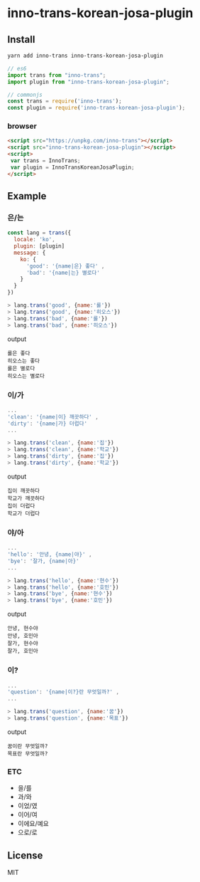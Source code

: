 # inno-trans-korean-josa-plugin

## Install
```sh
yarn add inno-trans inno-trans-korean-josa-plugin
```
```js
// es6
import trans from "inno-trans";
import plugin from "inno-trans-korean-josa-plugin";

// commonjs
const trans = require('inno-trans');
const plugin = require('inno-trans-korean-josa-plugin');
```

### browser
```html
<script src="https://unpkg.com/inno-trans"></script>
<script src="inno-trans-korean-josa-plugin"></script>
<script>
 var trans = InnoTrans;
 var plugin = InnoTransKoreanJosaPlugin;
</script>
```

## Example
### 은/는
```js
const lang = trans({
  locale: 'ko',
  plugin: [plugin]
  message: {
    ko: { 
      'good': '{name|은} 좋다' ,
      'bad': '{name|는} 별로다' 
    }
  }
})

> lang.trans('good', {name:'롤'})
> lang.trans('good', {name:'히오스'})
> lang.trans('bad', {name:'롤'})
> lang.trans('bad', {name:'히오스'})
```
output
```
롤은 좋다
히오스는 좋다
롤은 별로다
히오스는 별로다
```

### 이/가
```js
...
'clean': '{name|이} 깨끗하다' ,
'dirty': '{name|가} 더럽다' 
...

> lang.trans('clean', {name:'집'})
> lang.trans('clean', {name:'학교'})
> lang.trans('dirty', {name:'집'})
> lang.trans('dirty', {name:'학교'})
```
output
```
집이 깨끗하다
학교가 깨끗하다
집이 더럽다
학교가 더럽다
```

### 야/아
```js
...
'hello': '안녕, {name|야}' ,
'bye': '잘가, {name|아}' 
...

> lang.trans('hello', {name:'현수'})
> lang.trans('hello', {name:'호민'})
> lang.trans('bye', {name:'현수'})
> lang.trans('bye', {name:'호민'})
```
output
```
안녕, 현수야
안녕, 호민아
잘가, 현수야
잘가, 호민아
```

### 이?
```js
...
'question': '{name|이?}란 무엇일까?' ,
...

> lang.trans('question', {name:'꿈'})
> lang.trans('question', {name:'목표'})
```
output
```
꿈이란 무엇일까?
목표란 무엇일까?
```

### ETC
- 을/를
- 과/와
- 이었/였
- 이어/여
- 이에요/예요
- 으로/로

## License
MIT